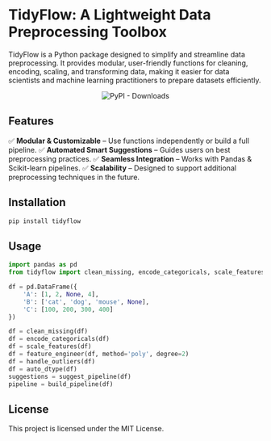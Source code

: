 # TidyFlow: A Lightweight Data Preprocessing Toolbox

TidyFlow is a Python package designed to simplify and streamline data preprocessing. It provides modular, user-friendly functions for cleaning, encoding, scaling, and transforming data, making it easier for data scientists and machine learning practitioners to prepare datasets efficiently.



<p align="center">
  <img src="https://img.shields.io/badge/tidyflow-0-blue" alt="PyPI - Downloads">
</p>



## Features
✅ **Modular & Customizable** – Use functions independently or build a full pipeline.
✅ **Automated Smart Suggestions** – Guides users on best preprocessing practices.
✅ **Seamless Integration** – Works with Pandas & Scikit-learn pipelines.
✅ **Scalability** – Designed to support additional preprocessing techniques in the future.

## Installation
```sh
pip install tidyflow
```

## Usage
```python
import pandas as pd
from tidyflow import clean_missing, encode_categoricals, scale_features, feature_engineer, handle_outliers, auto_dtype, suggest_pipeline, build_pipeline

df = pd.DataFrame({
    'A': [1, 2, None, 4],
    'B': ['cat', 'dog', 'mouse', None],
    'C': [100, 200, 300, 400]
})

df = clean_missing(df)
df = encode_categoricals(df)
df = scale_features(df)
df = feature_engineer(df, method='poly', degree=2)
df = handle_outliers(df)
df = auto_dtype(df)
suggestions = suggest_pipeline(df)
pipeline = build_pipeline(df)
```

## License
This project is licensed under the MIT License.
